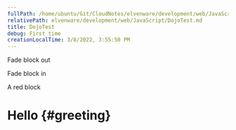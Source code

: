 ```yaml
---
fullPath: /home/ubuntu/Git/CloudNotes/elvenware/development/web/JavaScript/DojoTest.md
relativePath: elvenware/development/web/JavaScript/DojoTest.md
title: DojoTest
debug: First time
creationLocalTime: 3/8/2022, 3:55:50 PM
---
```


<!-- toc -->
<!-- tocstop -->

Fade block out

Fade block in

A red block

Hello {#greeting}
=====
